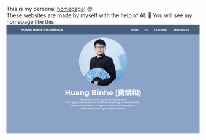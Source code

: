 This is my personal [homepage](huangbinhe101.github.io "huangbinhe101.github.io")! 😊     
These websites are made by myself with the help of AI. 🤣
You will see my homepage like this: 
![screenshot-pic](screenshot.png)

